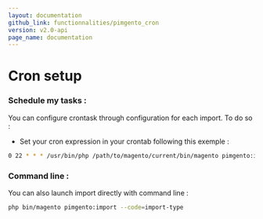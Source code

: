 ```yaml
---
layout: documentation
github_link: functionnalities/pimgento_cron
version: v2.0-api
page_name: documentation
---
```


# Cron setup

### Schedule my tasks :

You can configure crontask through configuration for each import. 
To do so :

*  Set your cron expression in your crontab following this exemple :

```bash
0 22 * * * /usr/bin/php /path/to/magento/current/bin/magento pimgento:import --code=import-type >> /path/to/magento/current/var/log/pimgento_import_type.cron.log`
```

### Command line :

You can also launch import directly with command line :

```bash
php bin/magento pimgento:import --code=import-type
```